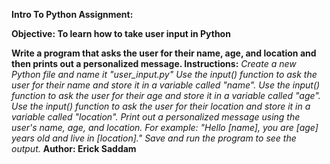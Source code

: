 **Intro To Python Assignment:**

**Objective: To learn how to take user input in Python**

**Write a program that asks the user for their name, age, and location and then prints out a personalized message.
Instructions:**
_Create a new Python file and name it "user_input.py"
Use the input() function to ask the user for their name and store it in a variable called "name".
Use the input() function to ask the user for their age and store it in a variable called "age".
Use the input() function to ask the user for their location and store it in a variable called "location".
Print out a personalized message using the user's name, age, and location. For example: "Hello [name], you are [age] years old and live in [location]."
Save and run the program to see the output._
**Author: Erick Saddam**
